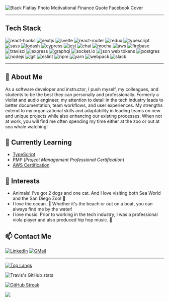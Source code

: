 ![Black Flatlay Photo Motivational Finance Quote Facebook Cover](https://github.com/Kalikoze/Kalikoze/assets/25714149/1d13a014-cf35-412c-b2f9-073ea31f61bf)

---

## Tech Stack

![react-hooks]
![nextjs]
![svelte]
![react-router]
![redux]
![typescript]
![sass]
![lodash]
![cypress]
![jest]
![chai]
![mocha]
![aws]
![firebase]
![travisci]
![express]
![graphql]
![socket.io]
![json web tokens]
![postgres]
![nodejs]
![git]
![eslint]
![npm]
![yarn]
![webpack]
![slack]

---

## 🔭 About Me
As a software developer and instructor, I push myself, my colleagues, and students to be the best they can personally and professionally. Formerly a violist and audio engineer, my attention to detail in the tech industry leads to better documentation, team workflows, and user experiences.  My strengths extend to my organizational skills and adaptability in leading teams on new and unique projects while also enhancing our existing processes.  When not at work, you will find me often spending my time either at the zoo or out at sea whale watching!

## 🌱 Currently Learning
- [TypeScript](https://www.typescriptlang.org/)
- PMP (*Project Management Professional Certification*)
- [AWS Certification](https://aws.amazon.com/certification/)

## 🤔 Interests
- Animals! I've got 2 dogs and one cat. And I love visiting both Sea World and the San Diego Zoo! 🐬
- I love the ocean. 🌊 Whether it's the beach or out on a boat, you can always find me by the water!
- I love music.  Prior to working in the tech industry, I was a professional viola player and also produced hip hop music. 🎻


## 📫 Contact Me
[![LinkedIn][linkedin-shield]][linkedin-url]
[![GMail][gmail-shield]][gmail-url]

---

[![Top Langs](https://github-readme-stats.vercel.app/api/top-langs/?username=kalikoze)](https://github.com/anuraghazra/github-readme-stats)

![Travis's GitHub stats](https://github-readme-stats.vercel.app/api?username=kalikoze&show_icons=true&theme=dark)

[![GitHub Streak](https://streak-stats.demolab.com/?user=kalikoze&theme=dark)](https://git.io/streak-stats)

![](https://komarev.com/ghpvc/?username=kalikoze&color=orange&style=for-the-badge)

<!-- MARKDOWN LINKS & IMAGES -->
[react-hooks]: https://img.shields.io/badge/react-%2320232a.svg?style=for-the-badge&logo=react&logoColor=%2361DAFB
[react-router]: https://img.shields.io/badge/React_Router-CA4245?style=for-the-badge&logo=react-router&logoColor=white
[redux]: https://img.shields.io/badge/Redux-593D88?style=for-the-badge&logo=redux&logoColor=white
[typescript]: https://img.shields.io/badge/typescript-%23007ACC.svg?style=for-the-badge&logo=typescript&logoColor=white
[sass]: https://img.shields.io/badge/Sass-CC6699?style=for-the-badge&logo=sass&logoColor=white
[cypress]: https://img.shields.io/badge/-cypress-%23E5E5E5?style=for-the-badge&logo=cypress&logoColor=058a5e
[aws]: https://img.shields.io/badge/Amazon_AWS-232F3E?style=for-the-badge&logo=amazon-aws&logoColor=white
[travisci]: https://img.shields.io/badge/travis_CI-3EAAAF?style=for-the-badge&logo=travisci&logoColor=white
[postgres]: https://img.shields.io/badge/PostgreSQL-316192?style=for-the-badge&logo=postgresql&logoColor=white
[mocha]: https://img.shields.io/badge/mocha.js-323330?style=for-the-badge&logo=mocha&logoColor=Brown
[chai]: https://img.shields.io/badge/chai.js-323330?style=for-the-badge&logo=chai&logoColor=red
[jest]: https://img.shields.io/badge/Jest-323330?style=for-the-badge&logo=Jest&logoColor=white
[eslint]: https://img.shields.io/badge/eslint-3A33D1?style=for-the-badge&logo=eslint&logoColor=white
[nodejs]: https://img.shields.io/badge/Node%20js-339933?style=for-the-badge&logo=nodedotjs&logoColor=white
[express]: https://img.shields.io/badge/Express.js-404D59?style=for-the-badge
[git]: https://img.shields.io/badge/GIT-E44C30?style=for-the-badge&logo=git&logoColor=white
[json web tokens]: https://img.shields.io/badge/json%20web%20tokens-323330?style=for-the-badge&logo=json-web-tokens&logoColor=pink
[nextjs]: https://img.shields.io/badge/next%20js-000000?style=for-the-badge&logo=nextdotjs&logoColor=white
[npm]: https://img.shields.io/badge/npm-CB3837?style=for-the-badge&logo=npm&logoColor=white
[yarn]: https://img.shields.io/badge/Yarn-2C8EBB?style=for-the-badge&logo=yarn&logoColor=white
[webpack]: https://img.shields.io/badge/Webpack-8DD6F9?style=for-the-badge&logo=Webpack&logoColor=white
[firebase]: https://img.shields.io/badge/firebase-ffca28?style=for-the-badge&logo=firebase&logoColor=black
[graphql]: https://img.shields.io/badge/GraphQl-E10098?style=for-the-badge&logo=graphql&logoColor=white
[lodash]: https://img.shields.io/badge/Lodash-3492FF?style=for-the-badge&logo=lodash&logoColor=white
[socket.io]: https://img.shields.io/badge/Socket.io-010101?&style=for-the-badge&logo=Socket.io&logoColor=white
[svelte]: https://img.shields.io/badge/Svelte-4A4A55?style=for-the-badge&logo=svelte&logoColor=FF3E00
[slack]: https://img.shields.io/badge/Slack-4A154B?style=for-the-badge&logo=slack&logoColor=white












[gmail-shield]: https://img.shields.io/badge/Gmail-D14836?style=for-the-badge&logo=gmail&logoColor=white
[gmail-url]: mailto:kalikoze@gmail.com
[linkedin-shield]: https://img.shields.io/badge/LinkedIn-0077B5?style=for-the-badge&logo=linkedin&logoColor=white
[linkedin-url]: https://www.linkedin.com/in/travisrollins/

